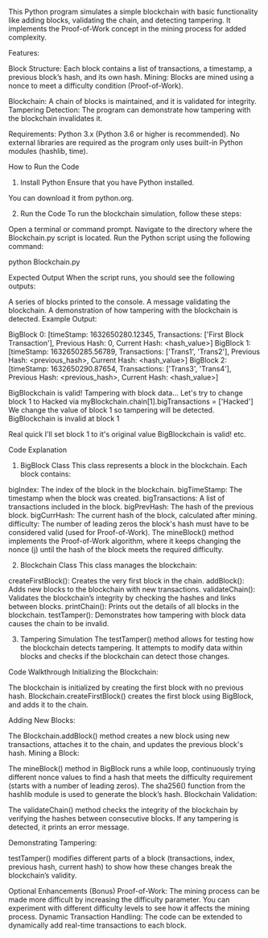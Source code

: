 This Python program simulates a simple blockchain with basic functionality like adding blocks, validating the chain, and detecting tampering. 
It implements the Proof-of-Work concept in the mining process for added complexity.

Features:

Block Structure: Each block contains a list of transactions, a timestamp, a previous block’s hash, and its own hash.
Mining: Blocks are mined using a nonce to meet a difficulty condition (Proof-of-Work).

Blockchain: A chain of blocks is maintained, and it is validated for integrity.
Tampering Detection: The program can demonstrate how tampering with the blockchain invalidates it.

Requirements:
Python 3.x (Python 3.6 or higher is recommended).
No external libraries are required as the program only uses built-in Python modules (hashlib, time).



How to Run the Code


1. Install Python
Ensure that you have Python installed.

You can download it from python.org.

2. Run the Code
To run the blockchain simulation, follow these steps:

Open a terminal or command prompt.
Navigate to the directory where the Blockchain.py script is located.
Run the Python script using the following command:

python Blockchain.py

Expected Output
When the script runs, you should see the following outputs:

A series of blocks printed to the console.
A message validating the blockchain.
A demonstration of how tampering with the blockchain is detected.
Example Output:

BigBlock 0: [timeStamp: 1632650280.12345, Transactions: ['First Block Transaction'], Previous Hash: 0, Current Hash: <hash_value>]
BigBlock 1: [timeStamp: 1632650285.56789, Transactions: ['Trans1', 'Trans2'], Previous Hash: <previous_hash>, Current Hash: <hash_value>]
BigBlock 2: [timeStamp: 1632650290.87654, Transactions: ['Trans3', 'Trans4'], Previous Hash: <previous_hash>, Current Hash: <hash_value>]

BigBlockchain is valid!
Tampering with block data...
Let's try to change block 1 to Hacked via myBlockchain.chain[1].bigTransactions = ['Hacked']
We change the value of block 1 so tampering will be detected.
BigBlockchain is invalid at block 1

Real quick I'll set block 1 to it's original value
BigBlockchain is valid!
etc.

Code Explanation

1. BigBlock Class
This class represents a block in the blockchain. Each block contains:

bigIndex: The index of the block in the blockchain.
bigTimeStamp: The timestamp when the block was created.
bigTransactions: A list of transactions included in the block.
bigPrevHash: The hash of the previous block.
bigCurrHash: The current hash of the block, calculated after mining.
difficulty: The number of leading zeros the block's hash must have to be considered valid (used for Proof-of-Work).
The mineBlock() method implements the Proof-of-Work algorithm, where it keeps changing the nonce (j) until the hash of the block meets the required difficulty.

2. Blockchain Class
This class manages the blockchain:

createFirstBlock(): Creates the very first block in the chain.
addBlock(): Adds new blocks to the blockchain with new transactions.
validateChain(): Validates the blockchain’s integrity by checking the hashes and links between blocks.
printChain(): Prints out the details of all blocks in the blockchain.
testTamper(): Demonstrates how tampering with block data causes the chain to be invalid.

3. Tampering Simulation
The testTamper() method allows for testing how the blockchain detects tampering. It attempts to modify data within blocks and checks if the blockchain can detect those changes.

Code Walkthrough
Initializing the Blockchain:

The blockchain is initialized by creating the first block with no previous hash.
Blockchain.createFirstBlock() creates the first block using BigBlock, and adds it to the chain.

Adding New Blocks:

The Blockchain.addBlock() method creates a new block using new transactions, attaches it to the chain, and updates the previous block's hash.
Mining a Block:

The mineBlock() method in BigBlock runs a while loop, continuously trying different nonce values to find a hash that meets the difficulty requirement (starts with a number of leading zeros).
The sha256() function from the hashlib module is used to generate the block’s hash.
Blockchain Validation:

The validateChain() method checks the integrity of the blockchain by verifying the hashes between consecutive blocks. If any tampering is detected, it prints an error message.

Demonstrating Tampering:

testTamper() modifies different parts of a block (transactions, index, previous hash, current hash) to show how these changes break the blockchain’s validity.

Optional Enhancements (Bonus)
Proof-of-Work: The mining process can be made more difficult by increasing the difficulty parameter. You can experiment with different difficulty levels to see how it affects the mining process.
Dynamic Transaction Handling: The code can be extended to dynamically add real-time transactions to each block.
